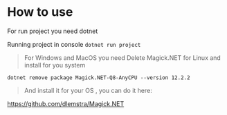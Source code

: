 # How to use

For run project you need dotnet 

Running project in console
```dotnet run project```


> For Windows and MacOS you need
  Delete Magick.NET for Linux and install for you system

  ```dotnet remove package Magick.NET-Q8-AnyCPU --version 12.2.2```

  > And install it for your OS , you can do it here:

  https://github.com/dlemstra/Magick.NET
